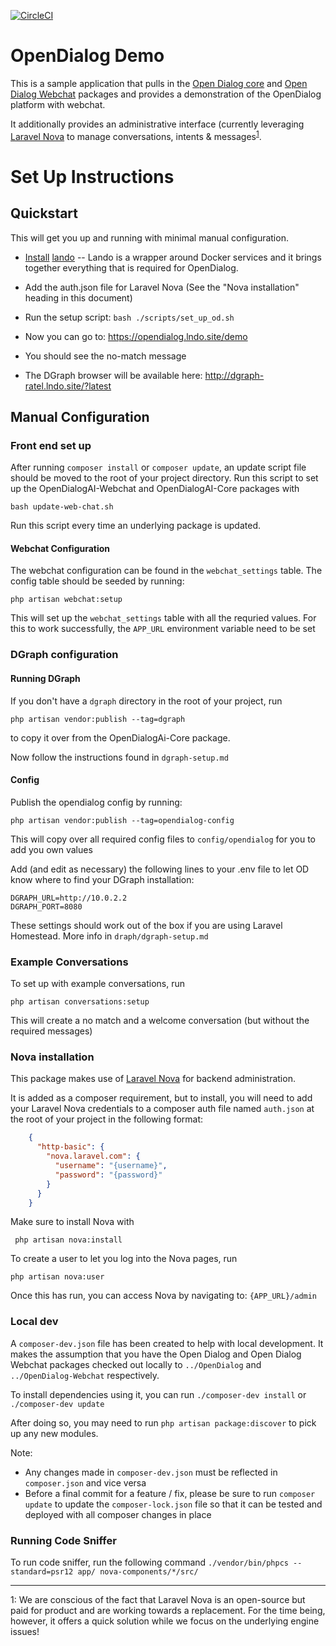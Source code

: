 
[![CircleCI](https://circleci.com/gh/opendialogai/opendialog/tree/master.svg?style=svg&circle-token=aefbfc509382266413d6667a1aef451c7bf82f22)](https://circleci.com/gh/opendialogai/opendialog/tree/master)

# OpenDialog Demo
This is a sample application that pulls in the [Open Dialog core](https://github.com/opendialogai/core) and [Open Dialog Webchat](https://github.com/opendialogai/webchat/) packages and provides a demonstration of the OpenDialog platform with webchat. 

It additionally provides an administrative interface (currently leveraging [Laravel Nova](https://nova.laravel.com) to manage conversations, intents & messages<sup id="nova-note">[1](#f1)</sup>.

# Set Up Instructions

## Quickstart
This will get you up and running with minimal manual configuration.

* [Install](https://docs.devwithlando.io/installation/system-requirements.html) [lando](https://github.com/lando/lando)
 -- Lando is a wrapper around Docker services and it brings together everything that is required for OpenDialog.
 
* Add the auth.json file for Laravel Nova (See the "Nova installation" heading in this document)
* Run the setup script: `bash ./scripts/set_up_od.sh`
* Now you can go to: https://opendialog.lndo.site/demo
* You should see the no-match message 
* The DGraph browser will be available here: http://dgraph-ratel.lndo.site/?latest

## Manual Configuration

### Front end set up

After running `composer install` or `composer update`, an update script file should be moved to the root of your project
directory. Run this script to set up the OpenDialogAI-Webchat and OpenDialogAI-Core packages with

```bash update-web-chat.sh```


Run this script every time an underlying package is updated.

#### Webchat Configuration 

The webchat configuration can be found in the `webchat_settings` table. The config table should be seeded by running:

```php artisan webchat:setup```

This will set up the `webchat_settings` table with all the requried values.
For this to work successfully, the `APP_URL` environment variable need to be set

### DGraph configuration

#### Running DGraph

If you don't have a `dgraph` directory in the root of your project, run

```php artisan vendor:publish --tag=dgraph```

to copy it over from the OpenDialogAi-Core package.

Now follow the instructions found in `dgraph-setup.md`

#### Config

Publish the opendialog config by running:

```php artisan vendor:publish --tag=opendialog-config```

This will copy over all required config files to `config/opendialog` for you to add you own values

Add (and edit as necessary) the following lines to your .env file to let OD know where to find your DGraph installation:
```
DGRAPH_URL=http://10.0.2.2
DGRAPH_PORT=8080
```

These settings should work out of the box if you are using Laravel Homestead. More info in `draph/dgraph-setup.md`

### Example Conversations

To set up with example conversations, run 

```php artisan conversations:setup```

This will create a no match and a welcome conversation (but without the required messages)

### Nova installation

This package makes use of [Laravel Nova](https://nova.laravel.com) for backend administration.

It is added as a composer requirement, but to install, you will need to add your Laravel Nova credentials to a composer
auth file named `auth.json` at the root of your project in the following format:

```json
    {
      "http-basic": {
        "nova.laravel.com": {
          "username": "{username}",
          "password": "{password}"
        }
      }
    }
```

Make sure to install Nova with

``` php artisan nova:install```

To create a user to let you log into the Nova pages, run 

```php artisan nova:user```

Once this has run, you can access Nova by navigating to: ```{APP_URL}/admin``` 

### Local dev

A `composer-dev.json` file has been created to help with local development. It makes the assumption that you have the 
Open Dialog and Open Dialog Webchat packages checked out locally to `../OpenDialog` and `../OpenDialog-Webchat`
respectively.

To install dependencies using it, you can run `./composer-dev install` or `./composer-dev update`

After doing so, you may need to run `php artisan package:discover` to pick up any new modules.

Note:

+ Any changes made in `composer-dev.json` must be reflected in `composer.json` and vice versa
+ Before a final commit for a feature / fix, please be sure to run `composer update` to update the `composer-lock.json`
file so that it can be tested and deployed with all composer changes in place

### Running Code Sniffer
To run code sniffer, run the following command
```./vendor/bin/phpcs --standard=psr12 app/ nova-components/*/src/```

--- 
<a name="nova-note">1</a>: We are conscious of the fact that Laravel Nova is an open-source but paid for product and are working towards a replacement. For the time being, however, it offers a quick solution while we focus on the underlying engine issues!
